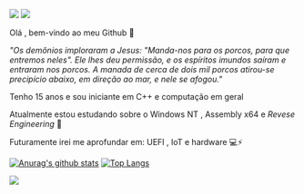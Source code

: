 ![](https://image.prntscr.com/image/iTPbR52KSeuoZMnSijBZDw.png) ![](https://img.shields.io/badge/-c++-blue?logo=c%2B%2B&style=flat)



Olá , bem-vindo ao meu Github 👋 

*"Os demônios imploraram a Jesus: "Manda-nos para os porcos, para que entremos neles".
Ele lhes deu permissão, e os espíritos imundos saíram e entraram nos porcos. A manada de cerca de dois mil porcos atirou-se precipício abaixo, em direção ao mar, e nele se afogou."*

Tenho 15 anos e sou iniciante em C++ e computação em geral

Atualmente estou estudando sobre o Windows NT , Assembly x64 e *Revese Engineering* 🙇 

Futuramente irei me aprofundar em: UEFI , IoT e hardware 💻⚡


[![Anurag's github stats](https://github-readme-stats.vercel.app/api?username=KB1te&show_icons=true&theme=tokyonight)](https://github.com/anuraghazra/github-readme-stats) [![Top Langs](https://github-readme-stats.vercel.app/api/top-langs/?username=KB1te&langs_count=3&theme=tokyonight)](https://github.com/anuraghazra/github-readme-stats) 

<img src="https://thumbs.gfycat.com/NeatHarmfulKagu-size_restricted.gif" align=left> 
